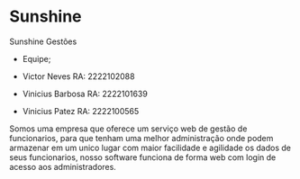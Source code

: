 # Sunshine

Sunshine Gestões

- Equipe;

- Victor Neves RA: 2222102088
- Vinicius Barbosa RA: 2222101639
- Vinicius Patez RA: 2222100565


Somos uma empresa que oferece um serviço web de gestão de funcionarios, para que tenham uma melhor administração onde podem armazenar em um unico lugar com maior facilidade e agilidade os dados de seus funcionarios, nosso software funciona de forma web com login de acesso aos administradores.


